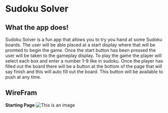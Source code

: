 # Sudoku Solver

## What the app does!

Sudoku Solver is a fun app that allows you to try you hand at some Sudoku boards.
The user will be able placed at a start display where that will be promted to begin the game.
Once the start button has been pressed the user will be taken to the gameplay display.
To play the game the player will select each box and enter a number 1-9 like in sudoku.
Once the player has filled out the board there will be a button at the bottom of the page that will say finish and this will auto fill out the board.
This button will be available to push at any time.

## WireFram

**Starting Page**
![This is an image]('wirefram-img/Front-Page.png') 


